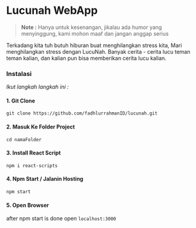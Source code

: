 # Lucunah WebApp

> **Note :**
> Hanya untuk kesenangan, jikalau ada humor yang menyinggung, kami mohon maaf dan jangan anggap serius

Terkadang kita tuh butuh hiburan buat menghilangkan stress kita, Mari menghilangkan stress dengan LucuNah.
Banyak cerita - cerita lucu teman teman kalian, dan kalian pun bisa memberikan cerita lucu kalian.

### Instalasi
_Ikut langkah langkah ini :_
#### 1. Git Clone
`git clone https://github.com/fadhlurrahmanID/lucunah.git`
#### 2. Masuk Ke Folder Project
`cd namaFolder`
#### 3. Install React Script
`npm i react-scripts`
#### 4. Npm Start / Jalanin Hosting
`npm start`
#### 5. Open Browser
after npm start is done open `localhost:3000`
